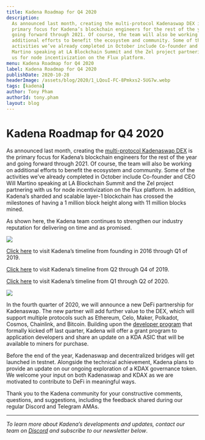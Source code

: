```yaml
---
title: Kadena Roadmap for Q4 2020
description:
  As announced last month, creating the multi-protocol Kadenaswap DEX is the
  primary focus for Kadena’s blockchain engineers for the rest of the year and
  going forward through 2021. Of course, the team will also be working on
  additional efforts to benefit the ecosystem and community. Some of the
  activities we’ve already completed in October include Co-founder and CEO Will
  Martino speaking at LA Blockchain Summit and the Zel project partnering with
  us for node incentivization on the Flux platform.
menu: Kadena Roadmap for Q4 2020
label: Kadena Roadmap for Q4 2020
publishDate: 2020-10-28
headerImage: /assets/blog/2020/1_LQouI-FC-8Pmkxs2-5UG7w.webp
tags: [kadena]
author: Tony Pham
authorId: tony.pham
layout: blog
---
```


# Kadena Roadmap for Q4 2020

As announced last month, creating the
[multi-protocol Kadenaswap DEX](https://medium.com/kadena-io/kadena-embraces-defi-with-multi-protocol-decentralized-exchange-kadenaswap-eee862e80212)
is the primary focus for Kadena’s blockchain engineers for the rest of the year
and going forward through 2021. Of course, the team will also be working on
additional efforts to benefit the ecosystem and community. Some of the
activities we’ve already completed in October include Co-founder and CEO Will
Martino speaking at LA Blockchain Summit and the Zel project partnering with us
for node incentivization on the Flux platform. In addition, Kadena’s sharded and
scalable layer-1 blockchain has crossed the milestones of having a 1 million
block height along with 11 million blocks mined.

As shown here, the Kadena team continues to strengthen our industry reputation
for delivering on time and as promised.

![](/assets/blog/2020/1_U-4RpLd3IniJwys-r9Aqlw.webp)

[Click here](https://medium.com/kadena-io/kadenas-roadmap-to-a-hybrid-blockchain-platform-dc0ff7c178a6)
to visit Kadena’s timeline from founding in 2016 through Q1 of 2019.

[Click here](https://medium.com/kadena-io/roadmap-for-kadenas-hybrid-blockchain-launch-in-january-2020-3f93d8d2a6e0)
to visit Kadena’s timeline from Q2 through Q4 of 2019.

[Click here](https://medium.com/kadena-io/kadena-roadmap-for-q1-q2-2020-d0a533193d80)
to visit Kadena’s timeline from Q1 through Q2 of 2020.

![](/assets/blog/2020/1_AChuT728AgSZfZcFMqanbA.webp)

In the fourth quarter of 2020, we will announce a new DeFi partnership for
Kadenaswap. The new partner will add further value to the DEX, which will
support multiple protocols such as Ethereum, Celo, Maker, Polkadot, Cosmos,
Chainlink, and Bitcoin. Building upon the
[developer program](https://www.kadena.io/developers) that formally kicked off
last quarter, Kadena will offer a grant program to application developers and
share an update on a KDA ASIC that will be available to miners for purchase.

Before the end of the year, Kadenaswap and decentralized bridges will get
launched in testnet. Alongside the technical achievement, Kadena plans to
provide an update on our ongoing exploration of a KDAX governance token. We
welcome your input on both Kadenaswap and KDAX as we are motivated to contribute
to DeFi in meaningful ways.

Thank you to the Kadena community for your constructive comments, questions, and
suggestions, including the feedback shared during our regular Discord and
Telegram AMAs.

---

_To learn more about Kadena’s developments and updates, contact our team on
[Discord](https://discordapp.com/invite/bsUcWmX) and subscribe to our newsletter
below_.
